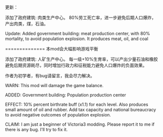 更新：

添加了政府建筑: 肉类生产中心。 80%劳工死亡率，进一步避免后期人口爆炸，产出肉类，煤，石油。

Update:
Added government building: meat production center, with 80% mortality, to avoid population explosion. It produces meat, oil, and coal

==============
本mod会大幅影响游戏平衡

添加了政府建筑: 人矿生产中心。 每一级+10%生育率，可以产出少量石油和橡胶避免后期资源耗尽，同时增加行政力和征税能力避免人口爆炸的负面效果。

作者为初学者，有bug请留言，我会尽力解决。

WARN: This mod will damage the game balance.

ADDED: Government building: Population production center

EFFECT: 10% percent birthrate buff (x1.1) for each level. Also produces small amount of oil and rubber. Add tax capacity and national bureaucracy to avoid negative outcomes of population explosion.

CLAIM: I am just a beginner of Victoria3 modding. Please report it to me if there is any bug. I'll try to fix it.